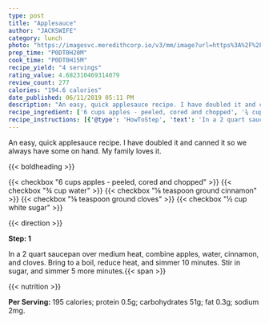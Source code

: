 ```yaml
---
type: post
title: "Applesauce"
author: "JACKSWIFE"
category: lunch
photo: "https://imagesvc.meredithcorp.io/v3/mm/image?url=https%3A%2F%2Fimages.media-allrecipes.com%2Fuserphotos%2F931907.jpg"
prep_time: "P0DT0H20M"
cook_time: "P0DT0H15M"
recipe_yield: "4 servings"
rating_value: 4.682310469314079
review_count: 277
calories: "194.6 calories"
date_published: 06/11/2019 05:11 PM
description: "An easy, quick applesauce recipe. I have doubled it and canned it so we always have some on hand. My family loves it."
recipe_ingredient: ['6 cups apples - peeled, cored and chopped', '¾ cup water', '⅛ teaspoon ground cinnamon', '⅛ teaspoon ground cloves', '½ cup white sugar']
recipe_instructions: [{'@type': 'HowToStep', 'text': 'In a 2 quart saucepan over medium heat, combine apples, water, cinnamon, and cloves. Bring to a boil, reduce heat, and simmer 10 minutes. Stir in sugar, and simmer 5 more minutes.\n'}]
---
```


An easy, quick applesauce recipe. I have doubled it and canned it so we always have some on hand. My family loves it. 

{{< boldheading >}}

{{< checkbox "6 cups apples - peeled, cored and chopped" >}}
{{< checkbox "¾ cup water" >}}
{{< checkbox "⅛ teaspoon ground cinnamon" >}}
{{< checkbox "⅛ teaspoon ground cloves" >}}
{{< checkbox "½ cup white sugar" >}}


{{< direction >}}

**Step: 1**

In a 2 quart saucepan over medium heat, combine apples, water, cinnamon, and cloves. Bring to a boil, reduce heat, and simmer 10 minutes. Stir in sugar, and simmer 5 more minutes.{{< span >}}

{{< nutrition >}}

**Per Serving:** 195 calories; protein 0.5g; carbohydrates 51g; fat 0.3g; sodium 2mg.